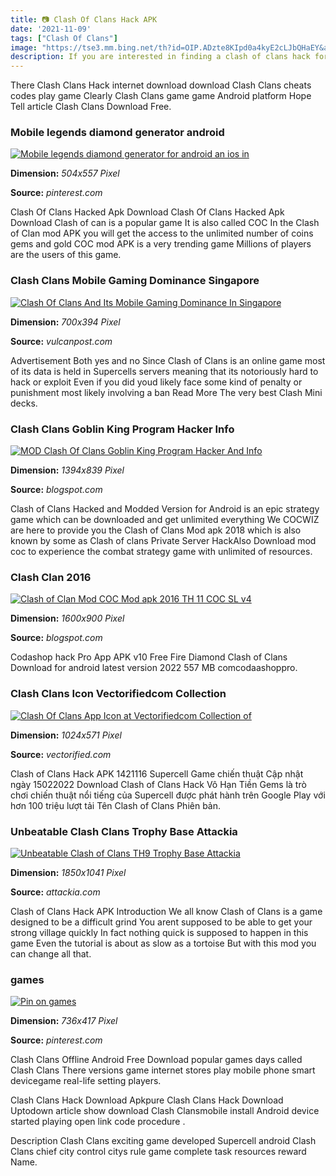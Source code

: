 ```yaml
---
title: 📷 Clash Of Clans Hack APK
date: '2021-11-09'
tags: ["Clash Of Clans"]
image: "https://tse3.mm.bing.net/th?id=OIP.ADzte8KIpd0a4kyE2cLJbQHaEY&amp;pid=15.1"
description: If you are interested in finding a clash of clans hack for android youve come to the right place This article contains detailed information on how to get a c
---
```




There Clash Clans Hack internet download download Clash Clans cheats codes play game Clearly Clash Clans game game Android platform Hope Tell article Clash Clans Download Free.



### Mobile legends diamond generator android 

[![Mobile legends diamond generator for android an ios in ](https://i.pinimg.com/736x/1b/5c/34/1b5c345c8bbe218a64568f1979712810.jpg)](https://i.pinimg.com/736x/1b/5c/34/1b5c345c8bbe218a64568f1979712810.jpg)


**Dimension:** _504x557 Pixel_ 

**Source:** _pinterest.com_ 


Clash Of Clans Hacked Apk Download Clash Of Clans Hacked Apk Download Clash of can is a popular game It is also called COC In the Clash of Clan mod APK you will get the access to the unlimited number of coins gems and gold COC mod APK is a very trending game Millions of players are the users of this game.


### Clash Clans Mobile Gaming Dominance Singapore

[![Clash Of Clans And Its Mobile Gaming Dominance In Singapore](https://az598155.vo.msecnd.net/wp-uploads/2015/02/Clash-of-Clans.jpg)](https://az598155.vo.msecnd.net/wp-uploads/2015/02/Clash-of-Clans.jpg)


**Dimension:** _700x394 Pixel_ 

**Source:** _vulcanpost.com_ 


Advertisement Both yes and no Since Clash of Clans is an online game most of its data is held in Supercells servers meaning that its notoriously hard to hack or exploit Even if you did youd likely face some kind of penalty or punishment most likely involving a ban Read More The very best Clash Mini decks.


###  Clash Clans Goblin King Program Hacker Info

[![MOD Clash Of Clans Goblin King  Program Hacker And Info](https://lh5.googleusercontent.com/proxy/w1Vz-Wyg8LiODliAVzbBMBLXYrAR4YKwBKAACSOWUFTZhr8Q-EipXZRnpzPbykA19Xw=s0-d)](https://lh5.googleusercontent.com/proxy/w1Vz-Wyg8LiODliAVzbBMBLXYrAR4YKwBKAACSOWUFTZhr8Q-EipXZRnpzPbykA19Xw=s0-d)


**Dimension:** _1394x839 Pixel_ 

**Source:** _blogspot.com_ 


Clash of Clans Hacked and Modded Version for Android is an epic strategy game which can be downloaded and get unlimited everything We COCWIZ are here to provide you the Clash of Clans Mod apk 2018 which is also known by some as Clash of clans Private Server HackAlso Download mod coc to experience the combat strategy game with unlimited of resources.


### Clash Clan 2016 

[![Clash of Clan Mod COC Mod apk 2016 TH 11 COC SL v4 ](https://4.bp.blogspot.com/-YK0-hPNzA7M/Vs3Xt3GHNKI/AAAAAAAACrQ/JB4XCZCodYw/s1600/coc%2Bmod%2Bapk%2B2016%2Bmanusha1.png)](https://4.bp.blogspot.com/-YK0-hPNzA7M/Vs3Xt3GHNKI/AAAAAAAACrQ/JB4XCZCodYw/s1600/coc%2Bmod%2Bapk%2B2016%2Bmanusha1.png)


**Dimension:** _1600x900 Pixel_ 

**Source:** _blogspot.com_ 


Codashop hack Pro App APK v10 Free Fire Diamond Clash of Clans Download for android latest version 2022 557 MB comcodaashoppro.


### Clash Clans Icon Vectorifiedcom Collection 

[![Clash Of Clans App Icon at Vectorifiedcom  Collection of ](https://vectorified.com/images/clash-of-clans-app-icon-14.png)](https://vectorified.com/images/clash-of-clans-app-icon-14.png)


**Dimension:** _1024x571 Pixel_ 

**Source:** _vectorified.com_ 


Clash of Clans Hack APK 1421116 Supercell Game chiến thuật Cập nhật ngày 15022022 Download Clash of Clans Hack Vô Hạn Tiền Gems là trò chơi chiến thuật nổi tiếng của Supercell được phát hành trên Google Play với hơn 100 triệu lượt tải Tên Clash of Clans Phiên bản.


### Unbeatable Clash Clans Trophy Base Attackia

[![Unbeatable Clash of Clans TH9 Trophy Base  Attackia](https://attackia.com/wp-content/uploads/2016/12/Clash-of-Clans-TH9-Trophy-Base.jpg)](https://attackia.com/wp-content/uploads/2016/12/Clash-of-Clans-TH9-Trophy-Base.jpg)


**Dimension:** _1850x1041 Pixel_ 

**Source:** _attackia.com_ 


Clash of Clans Hack APK Introduction We all know Clash of Clans is a game designed to be a difficult grind You arent supposed to be able to get your strong village quickly In fact nothing quick is supposed to happen in this game Even the tutorial is about as slow as a tortoise But with this mod you can change all that.


###  games

[![Pin on games](https://i.pinimg.com/736x/3c/30/39/3c30390dbe6cf790629583eb0a20e5de--mago-electrico-clash-royale-clash-royale-electro-wizard.jpg)](https://i.pinimg.com/736x/3c/30/39/3c30390dbe6cf790629583eb0a20e5de--mago-electrico-clash-royale-clash-royale-electro-wizard.jpg)


**Dimension:** _736x417 Pixel_ 

**Source:** _pinterest.com_ 



Clash Clans Offline Android Free Download popular games days called Clash Clans There versions game internet stores play mobile phone smart devicegame real-life setting players.


Clash Clans Hack Download Apkpure Clash Clans Hack Download Uptodown article show download Clash Clansmobile install Android device started playing open link code procedure .


Description Clash Clans exciting game developed Supercell android Clash Clans chief city control citys rule game complete task resources reward Name.




